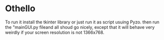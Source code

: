 # Othello

To run it install the tkinter library or just run it as script usuing Pyzo.
then run the "mainGUI.py fileand all shoud go nicely, except that it will behave very weirdly if your screen resolution is not 1366x768.
